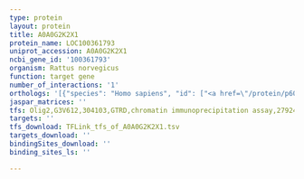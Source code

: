 ```yaml
---
type: protein
layout: protein
title: A0A0G2K2X1
protein_name: LOC100361793
uniprot_accession: A0A0G2K2X1
ncbi_gene_id: '100361793'
organism: Rattus norvegicus
function: target gene
number_of_interactions: '1'
orthologs: '[{"species": "Homo sapiens", "id": ["<a href=\"/protein/p60328\">P60328</a>", "<a href=\"/protein/p59991\">P59991</a>", "<a href=\"/protein/p59990\">P59990</a>"]}, {"species": "Mus musculus", "id": ["<a href=\"/protein/f7cz33\">F7CZ33</a>", "<a href=\"/protein/a0a0a0mqa4\">A0A0A0MQA4</a>", "<a href=\"/protein/j3kmp7\">J3KMP7</a>", "<a href=\"/protein/q9z287\">Q9Z287</a>", "<a href=\"/protein/j3qk64\">J3QK64</a>"]}]'
jaspar_matrices: ''
tfs: Olig2,G3V612,304103,GTRD,chromatin immunoprecipitation assay,27924024%5Buid%5D,No
targets: ''
tfs_download: TFLink_tfs_of_A0A0G2K2X1.tsv
targets_download: ''
bindingSites_download: ''
binding_sites_ls: ''

---
```

